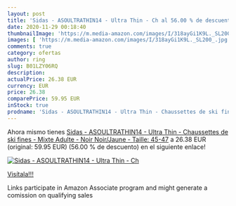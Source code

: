 ```yaml
---
layout: post
title: 'Sidas - ASOULTRATHIN14 - Ultra Thin - Ch al 56.00 % de descuento'
date: 2020-11-29 00:18:40
thumbnailImage: 'https://m.media-amazon.com/images/I/318ayGi1K9L._SL200_.jpg'
images: [ 'https://m.media-amazon.com/images/I/318ayGi1K9L._SL200_.jpg' ]
comments: true
category: ofertas
author: ring
slug: B01LZY06RQ
description:
actualPrice: 26.38 EUR
currency: EUR
price: 26.38
comparePrice: 59.95 EUR
inStock: true
prodname: 'Sidas - ASOULTRATHIN14 - Ultra Thin - Chaussettes de ski fines - Mixte Adulte - Noir  Noir/Jaune  - Taille: 45-47'
---
```


Ahora mismo tienes [Sidas - ASOULTRATHIN14 - Ultra Thin - Chaussettes de ski fines - Mixte Adulte - Noir  Noir/Jaune  - Taille: 45-47](https://www.amazon.fr/dp/B01LZY06RQ/?tag=tolees0d-21) a 26.38 EUR (original: 59.95 EUR) (56.00 %  de descuento) en el siguiente enlace!

[![Sidas - ASOULTRATHIN14 - Ultra Thin - Ch](https://m.media-amazon.com/images/I/318ayGi1K9L._SL200_.jpg)](https://www.amazon.fr/dp/B01LZY06RQ/?tag=tolees0d-21)

[Visítala!!!](https://www.amazon.fr/dp/B01LZY06RQ/?tag=tolees0d-21)

Links participate in Amazon Associate program and might generate a comission on qualifying sales

